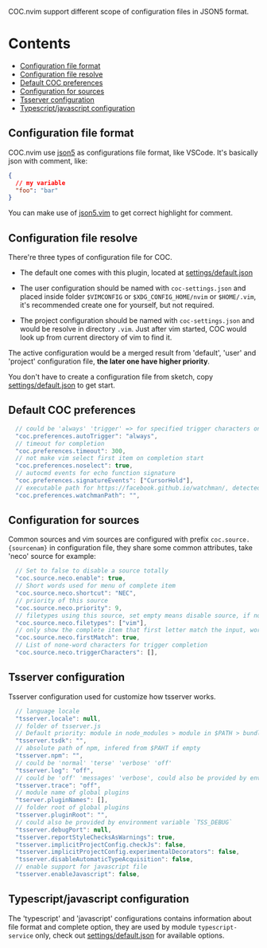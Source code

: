 COC.nvim support different scope of configuration files in JSON5 format.
# Contents

* [Configuration file format](#configuration-file-format)
* [Configuration file resolve](#configuration-file-resolve)
* [Default COC preferences](#default-coc-preferences)
* [Configuration for sources](#configuration-for-sources)
* [Tsserver configuration](#tsserver-configuration)
* [Typescript/javascript configuration](#typescriptjavascript-configuration)

## Configuration file format

COC.nvim use [json5](https://github.com/json5/json5) as configurations file format, like VSCode.
It's basically json with comment, like:

``` json
{
  // my variable
  "foo": "bar"
}
```

You can make use of [json5.vim](https://github.com/gutenye/json5.vim) to get correct highlight for comment.

## Configuration file resolve

There're three types of configuration file for COC.

* The default one comes with this plugin, located at [settings/default.json](https://github.com/neoclide/coc.nvim/blob/master/settings/default.json)

* The user configuration should be named with `coc-settings.json` and placed inside folder `$VIMCONFIG` or `$XDG_CONFIG_HOME/nvim` or `$HOME/.vim`, it's recommended create one for yourself, but not required.

* The project configuration should be named with `coc-settings.json` and would be resolve in directory `.vim`. Just after vim started, COC would look up from current directory of vim to find it.

The active configuration would be a merged result from 'default', 'user' and 'project' configuration file, **the later one have higher priority**.

You don't have to create a configuration file from sketch, copy [settings/default.json](https://github.com/neoclide/coc.nvim/blob/master/settings/default.json) to get start.

## Default COC preferences

``` js
  // could be 'always' 'trigger' => for specified trigger characters only 'none'
  "coc.preferences.autoTrigger": "always",
  // timeout for completion
  "coc.preferences.timeout": 300,
  // not make vim select first item on completion start
  "coc.preferences.noselect": true,
  // autocmd events for echo function signature
  "coc.preferences.signatureEvents": ["CursorHold"],
  // executable path for https://facebook.github.io/watchman/, detected from $PATH by default
  "coc.preferences.watchmanPath": "",
``` 

## Configuration for sources

Common sources and vim sources are configured with prefix `coc.source.{sourcenam}` in configuration file, they share some common attributes, take 'neco' source for example:

``` js
  // Set to false to disable a source totally
  "coc.source.neco.enable": true,
  // Short words used for menu of complete item
  "coc.source.neco.shortcut": "NEC",
  // priority of this source
  "coc.source.neco.priority": 9,
  // filetypes using this source, set empty means disable source, if not defined, it works for all filetypes
  "coc.source.neco.filetypes": ["vim"],
  // only show the complete item that first letter match the input, works for vim source only.
  "coc.source.neco.firstMatch": true,
  // List of none-word characters for trigger completion
  "coc.source.neco.triggerCharacters": [],
```

## Tsserver configuration

Tsserver configuration used for customize how tsserver works.

``` js
  // language locale
  "tsserver.locale": null,
  // folder of tsserver.js
  // Default priority: module in node_modules > module in $PATH > bundled module
  "tsserver.tsdk": "",
  // absolute path of npm, infered from $PAHT if empty
  "tsserver.npm": "",
  // could be 'normal' 'terse' 'verbose' 'off'
  "tsserver.log": "off",
  // could be 'off' 'messages' 'verbose', could also be provided by environment variable 'TSS_TRACE'
  "tsserver.trace": "off",
  // module name of global plugins
  "tserver.pluginNames": [],
  // folder root of global plugins
  "tsserver.pluginRoot": "",
  // could also be provided by environment variable `TSS_DEBUG`
  "tsserver.debugPort": null,
  "tsserver.reportStyleChecksAsWarnings": true,
  "tsserver.implicitProjectConfig.checkJs": false,
  "tsserver.implicitProjectConfig.experimentalDecorators": false,
  "tsserver.disableAutomaticTypeAcquisition": false,
  // enable support for javascript file
  "tsserver.enableJavascript": false,
``` 
## Typescript/javascript configuration

The 'typescript' and 'javascript' configurations contains information about file format and complete option, they are used by module `typescript-service` only, check out [settings/default.json](https://github.com/neoclide/coc.nvim/blob/master/settings/default.json) for available options.

